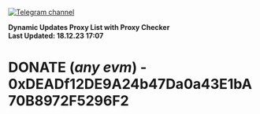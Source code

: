 [![Telegram channel](https://img.shields.io/endpoint?url=https://runkit.io/damiankrawczyk/telegram-badge/branches/master?url=https://t.me/n4z4v0d)](https://t.me/n4z4v0d) 

**Dynamic Updates Proxy List with Proxy Checker**  
**Last Updated: 18.12.23 17:07**

# DONATE (_any evm_) - 0xDEADf12DE9A24b47Da0a43E1bA70B8972F5296F2
